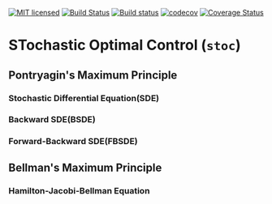 [![MIT licensed](https://img.shields.io/badge/license-MIT-blue.svg)](https://github.com/yoon-gu/stoc/blob/master/LICENSE)
[![Build Status](https://travis-ci.org/yoon-gu/stoc.svg?branch=master)](https://travis-ci.org/yoon-gu/stoc)
[![Build status](https://ci.appveyor.com/api/projects/status/c0a7933ld69mkwc5/branch/master?svg=true)](https://ci.appveyor.com/project/yoon-gu/stoc/branch/master)
[![codecov](https://codecov.io/gh/yoon-gu/stoc/branch/master/graph/badge.svg)](https://codecov.io/gh/yoon-gu/stoc)
[![Coverage Status](https://coveralls.io/repos/github/yoon-gu/stoc/badge.svg)](https://coveralls.io/github/yoon-gu/stoc)
# STochastic Optimal Control (`stoc`)
## Pontryagin's Maximum Principle
### Stochastic Differential Equation(SDE)
### Backward SDE(BSDE)
### Forward-Backward SDE(FBSDE)
## Bellman's Maximum Principle
### Hamilton-Jacobi-Bellman Equation
